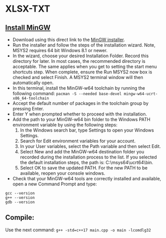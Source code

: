 # XLSX-TXT

## [Install MinGW](https://code.visualstudio.com/docs/languages/cpp#_example-install-mingwx64-on-windows)
-  Download using this direct link to the [MinGW installer](https://github.com/msys2/msys2-installer/releases/download/2023-05-26/msys2-x86_64-20230526.exe).
-  Run the installer and follow the steps of the installation wizard. Note, MSYS2 requires 64 bit Windows 8.1 or newer.
-  In the wizard, choose your desired Installation Folder. Record this directory for later. In most cases, the recommended directory is acceptable. The same applies when you get to setting the start menu shortcuts step. When complete, ensure the Run MSYS2 now box is checked and select Finish. A MSYS2 terminal window will then automatically open.
-  In this terminal, install the MinGW-w64 toolchain by running the following command:
```pacman -S --needed base-devel mingw-w64-ucrt-x86_64-toolchain```
-  Accept the default number of packages in the toolchain group by pressing Enter.
-  Enter Y when prompted whether to proceed with the installation.
-  Add the path to your MinGW-w64 bin folder to the Windows PATH environment variable by using the following steps:
   1. In the Windows search bar, type Settings to open your Windows Settings.  
   2. Search for Edit environment variables for your account.  
   3. In your User variables, select the Path variable and then select Edit.  
   4. Select New and add the MinGW-w64 destination folder you recorded during the installation process to the list. If you selected the default installation steps, the path is: C:\msys64\ucrt64\bin.  
   5. Select OK to save the updated PATH. For the new PATH to be available, reopen your console windows.  
- Check that your MinGW-w64 tools are correctly installed and available, open a new Command Prompt and type:
```
gcc --version
g++ --version
gdb --version
```
## Compile:
Use the next command: 
```g++ -std=c++17 main.cpp -o main -lcomdlg32```
